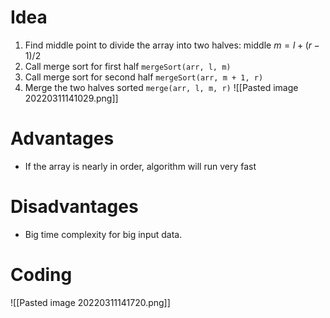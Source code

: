 # Idea
1. Find middle point to divide the array into two halves: middle $m = l + (r - 1) / 2$
2. Call merge sort for first half `mergeSort(arr, l, m)`
3. Call merge sort for second half `mergeSort(arr, m + 1, r)`
4. Merge the two halves sorted `merge(arr, l, m, r)`
![[Pasted image 20220311141029.png]]
# Advantages
- If the array is nearly in order, algorithm will run very fast
# Disadvantages
- Big time complexity for big input data.
# Coding
![[Pasted image 20220311141720.png]]